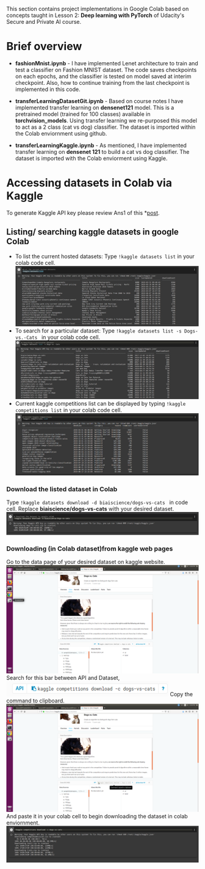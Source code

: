 This section contains project implementations in Google Colab based on concepts taught in Lesson 2: **Deep learning with PyTorch** of Udacity's Secure and Private AI course.
# Brief overview
* **fashionMnist.ipynb** - I have implemented Lenet architecture to train and test a classifier on Fashion MNIST dataset. The code saves checkpoints on each epochs, and the classifier is tested on model saved at interim checkpoint. Also, how to continue training from the last checkpoint is implemented in this code.

* **transferLearningDatasetGit.ipynb** - Based on course notes I have implemented transfer learning on **densenet121** model. This is a pretrained model (trained for 100 classes) available in **torchvision_models**. Using transfer learning we re-purposed this model to act as a 2 class (cat vs dog) classifier. The dataset is imported within the Colab enviornment using github.

* **transferLearningKaggle.ipynb** - As mentioned, I have implemented transfer learning on **densenet 121** to build a cat vs dog classifier. The dataset is imported with the Colab enviorment using Kaggle.

# Accessing datasets in Colab via Kaggle
To generate Kaggle API key please review Ans1 of this *[post](https://stackoverflow.com/questions/49310470/using-kaggle-datasets-in-google-colab).

## Listing/ searching kaggle datasets in google Colab
- To list the current hosted datasets: Type `!kaggle datasets list` in your colab code cell.
![Current hosted datasets](./ReadmeImages/1_CurrentHostedDatasets.png)
- To search for a particular dataset: Type `!kaggle datasets list -s Dogs-vs.-Cats ` in your colab code cell.
![Search a dataset](./ReadmeImages/2_SearchingParticularDataset.png)
- Current kaggle competitions list can be displayed by typing `!kaggle competitions list` in your colab code cell.
![List ongoing kaggle competitions](./ReadmeImages/3_currentKaggleCompetitions.png)

### Download the listed dataset in Colab
Type `!kaggle datasets download -d biaiscience/dogs-vs-cats ` in code cell. Replace **biaiscience/dogs-vs-cats** with your desired dataset.
![Download Dataset](./ReadmeImages/4_DownloadDatasettoColab.png)

### Downloading (in Colab dataset)from kaggle web pages
Go to the data page of your desired dataset on kaggle website.
![Webpage](./ReadmeImages/5_kaggleWebPage.png)
Search for this bar between API and Dataset,
![Search](./ReadmeImages/6_Searchfor.png)
Copy the command to clipboard.
![CopyToClipboard](./ReadmeImages/7_commandCopiedtoClipboard.png)
And paste it in your colab cell to begin downloading the dataset in colab enviornment.
![colabDownload](./ReadmeImages/8_kaggleDatasetFromWebPage.png)
